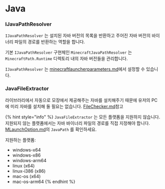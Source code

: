 # Java

### IJavaPathResolver <a href="#ijavapathresolver" id="ijavapathresolver"></a>

`IJavaPathResolver` 는 설치된 자바 버전의 목록을 반환하고 주어진 자바 버전의 바이너리 파일의 경로를 반환하는 역할을 합니다.

기본 `IJavaPathResolver` 구현체인 `MinecraftJavaPathResolver` 는 `MinecraftPath.Runtime` 디렉토리 내의 자바 버전들을 관리합니다.

`IJavaPathResolver` 는 [minecraftlauncherparameters.md](minecraftlauncherparameters.md "mention")에서 설정할 수 있습니다.

### JavaFileExtractor <a href="#javafileextractor" id="javafileextractor"></a>

라이브러리에서 자동으로 모장에서 제공해주는 자바를 설치해주기 때문에 유저의 PC 에 미리 자바를 설치해 둘 필요는 없습니다. [FileChecker.md](FileChecker.md "mention")참고

{% hint style="info" %}
`JavaFileExtractor` 는 모든 플랫폼을 지원하지 않습니다. 지원되지 않는 플랫폼에서는 자바 바이너리 파일의 경로를 직접 지정해야 합니다. [MLaunchOption.md](../getting-started/MLaunchOption.md "mention")의 `JavaPath` 를 확인하세요.

지원하는 플랫폼:

* windows-x64
* windows-x86
* windows-arm64
* linux (x64)
* linux-i386 (x86)
* mac-os (x64)
* mac-os-arm64
{% endhint %}
